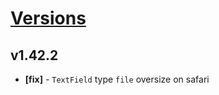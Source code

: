 # [Versions](https://github.com/Tracktor/design-system/releases)

## v1.42.2
- **[fix]** - `TextField` type `file` oversize on safari

